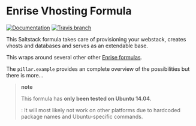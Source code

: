 # Enrise Vhosting Formula

[![Documentation](https://readthedocs.org/projects/vhosting-formula/badge/?version=master)](http://vhosting-formula.readthedocs.org/)
[![Travis branch](https://img.shields.io/travis/Enrise/vhosting-formula/master.svg?style=flat-square)](https://travis-ci.org/Enrise/vhosting-formula)

This Saltstack formula takes care of provisioning your webstack, creates vhosts and databases and serves as an extendable base.

This wraps around several other other [Enrise formulas](https://github.com/enrise/?query=formula).

The `pillar.example` provides an complete overview of the possibilities
but there is more…

> **note**
>
> This formula has **only been tested on Ubuntu 14.04**.
>
> :   It will most likely not work on other platforms due to hardcoded
>     package names and Ubuntu-specific commands.
>
